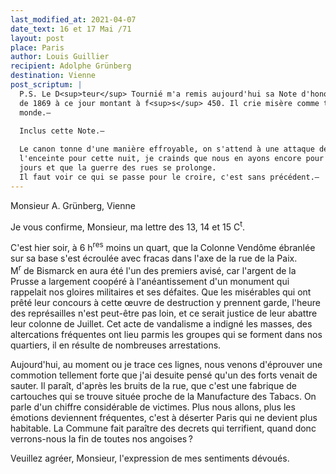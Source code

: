```yaml
---
last_modified_at: 2021-04-07
date_text: 16 et 17 Mai /71
layout: post
place: Paris
author: Louis Guillier
recipient: Adolphe Grünberg
destination: Vienne
post_scriptum: |
  P.S. Le D<sup>teur</sup> Tournié m'a remis aujourd'hui sa Note d'honoraires
  de 1869 à ce jour montant à f<sup>s</sup> 450. Il crie misère comme tout le
  monde.—
  
  Inclus cette Note.—

  Le canon tonne d'une manière effroyable, on s'attend à une attaque de
  l'enceinte pour cette nuit, je crainds que nous en ayons encore pour quelques
  jours et que la guerre des rues se prolonge.
  Il faut voir ce qui se passe pour le croire, c'est sans précédent.—
---
```


Monsieur A. Grünberg, Vienne

Je vous confirme, Monsieur, ma lettre des 13, 14 et 15 C<sup>t</sup>.

C'est hier soir, à 6 h<sup>res</sup> moins un quart, que la Colonne Vendôme
ébranlée sur sa base s'est écroulée avec fracas dans l'axe de la rue de la
Paix.
M<sup>r</sup> de Bismarck en aura été l'un des premiers avisé, car l'argent de
la Prusse a largement coopéré à l'anéantissement d'un monument qui rappelait
nos gloires militaires et ses défaites.
Que les misérables qui ont prêté leur concours à cette œuvre de destruction
y prennent garde, l'heure des représailles n'est peut-être pas loin, et ce
serait justice de leur abattre leur colonne de Juillet.
Cet acte de vandalisme a indigné les masses, des altercations fréquentes ont
lieu parmis les groupes qui se forment dans nos quartiers, il en résulte de
nombreuses arrestations.

Aujourd'hui, au moment ou je trace ces lignes, nous venons d'éprouver une
commotion tellement forte que j'ai desuite pensé qu'un des forts venait de
sauter.
Il paraît, d'après les bruits de la rue, que c'est une fabrique de cartouches
qui se trouve située proche de la Manufacture des Tabacs.
On parle d'un chiffre considérable de victimes.
Plus nous allons, plus les émotions deviennent fréquentes, c'est à déserter
Paris qui ne devient plus habitable.
La Commune fait paraître des decrets qui terrifient, quand donc verrons-nous la
fin de toutes nos angoises ?

Veuillez agréer, Monsieur, l'expression de mes sentiments dévoués.

